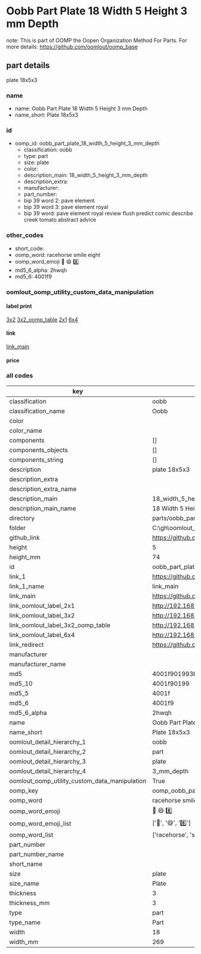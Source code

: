 # Oobb Part Plate 18 Width 5 Height 3 mm Depth  

note: This is part of OOMP the Oopen Organization Method For Parts. For more details: https://github.com/oomlout/oomp_base

##  part details
  



plate 18x5x3



### name
* name: Oobb Part Plate 18 Width 5 Height 3 mm Depth
* name_short: Plate 18x5x3 
### id
* oomp_id: oobb_part_plate_18_width_5_height_3_mm_depth
  * classification: oobb
  * type: part
  * size: plate
  * color: 
  * description_main: 18_width_5_height_3_mm_depth
  * description_extra: 
  * manufacturer: 
  * part_number: 
  * bip 39 word 2: pave element
  * bip 39 word 3: pave element royal
  * bip 39 word: pave element royal review flush predict comic describe creek tomato abstract advice

### other_codes
* short_code: 
* oomp_word: racehorse smile eight
* oomp_word_emoji :racehorse: :smile: :eight:
* md5_6_alpha: 2hwqh
* md5_6: 4001f9






### oomlout_oomp_utility_custom_data_manipulation
#### label print
[3x2](http://192.168.1.245:1112/?label=oomp%202hwqh)
[3x2_oomp_table](http://192.168.1.108:1112/?label=oomp%202hwqh)
[2x1](http://192.168.1.242:1112/?label=oomp%202hwqh)
[6x4](http://192.168.1.55:1112/?label=oomp%202hwqh)    

#### link

[link_main](https://github.com/oomlout/oomlout_oobb_version_4_generated_parts/tree/main/navigation_oomp/oobb/part/plate/18_width_5_height_3_mm_depth/part)                              

#### price







### all codes 
| key | value |  
| --- | --- |  
| classification | oobb |  
| classification_name | Oobb |  
| color |  |  
| color_name |  |  
| components | [] |  
| components_objects | [] |  
| components_string | [] |  
| description | plate 18x5x3 |  
| description_extra |  |  
| description_extra_name |  |  
| description_main | 18_width_5_height_3_mm_depth |  
| description_main_name | 18 Width 5 Height 3 mm Depth |  
| directory | parts/oobb_part_plate_18_width_5_height_3_mm_depth |  
| folder | C:\gh\oomlout_oobb_version_4_generated_parts\parts\oobb_part_plate_18_width_5_height_3_mm_depth |  
| github_link | https://github.com/oomlout/oomlout_oomp_part_src/tree/main/parts/oobb_part_plate_18_width_5_height_3_mm_depth |  
| height | 5 |  
| height_mm | 74 |  
| id | oobb_part_plate_18_width_5_height_3_mm_depth |  
| link_1 | https://github.com/oomlout/oomlout_oobb_version_4_generated_parts/tree/main/navigation_oomp/oobb/part/plate/18_width_5_height_3_mm_depth/part |  
| link_1_name | link_main |  
| link_main | https://github.com/oomlout/oomlout_oobb_version_4_generated_parts/tree/main/navigation_oomp/oobb/part/plate/18_width_5_height_3_mm_depth/part |  
| link_oomlout_label_2x1 | http://192.168.1.242:1112/?label=oomp%202hwqh |  
| link_oomlout_label_3x2 | http://192.168.1.245:1112/?label=oomp%202hwqh |  
| link_oomlout_label_3x2_oomp_table | http://192.168.1.108:1112/?label=oomp%202hwqh |  
| link_oomlout_label_6x4 | http://192.168.1.55:1112/?label=oomp%202hwqh |  
| link_redirect | https://github.com/oomlout/oomlout_oobb_version_4_generated_parts/tree/main/parts/oobb_plate_18_05_03 |  
| manufacturer |  |  
| manufacturer_name |  |  
| md5 | 4001f901993b85caa6aceb897951ed0c |  
| md5_10 | 4001f90199 |  
| md5_5 | 4001f |  
| md5_6 | 4001f9 |  
| md5_6_alpha | 2hwqh |  
| name | Oobb Part Plate 18 Width 5 Height 3 mm Depth |  
| name_short | Plate 18x5x3  |  
| oomlout_detail_hierarchy_1 | oobb |  
| oomlout_detail_hierarchy_2 | part |  
| oomlout_detail_hierarchy_3 | plate |  
| oomlout_detail_hierarchy_4 | 3_mm_depth |  
| oomlout_oomp_utility_custom_data_manipulation | True |  
| oomp_key | oomp_oobb_part_plate_18_width_5_height_3_mm_depth |  
| oomp_word | racehorse smile eight |  
| oomp_word_emoji | :racehorse: :smile: :eight: |  
| oomp_word_emoji_list | [':racehorse:', ':smile:', ':eight:'] |  
| oomp_word_list | ['racehorse', 'smile', 'eight'] |  
| part_number |  |  
| part_number_name |  |  
| short_name |  |  
| size | plate |  
| size_name | Plate |  
| thickness | 3 |  
| thickness_mm | 3 |  
| type | part |  
| type_name | Part |  
| width | 18 |  
| width_mm | 269 |  
